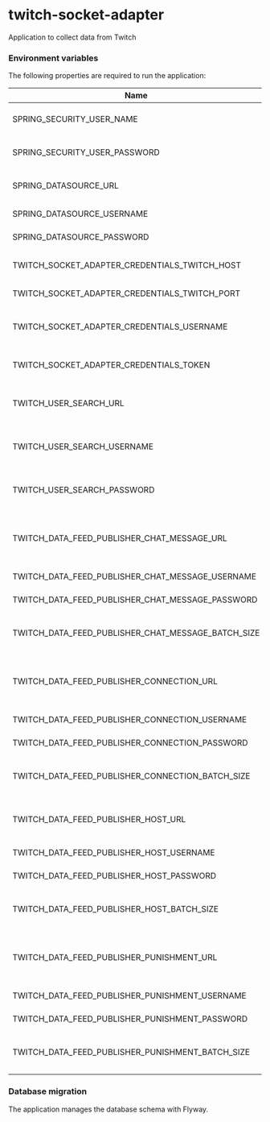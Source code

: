 # twitch-socket-adapter
Application to collect data from Twitch

### Environment variables
The following properties are required to run the application:  

| Name  | Description |  
| ------------- | ------------- |  
| SPRING_SECURITY_USER_NAME  | Username for accessing endpoints  |  
| SPRING_SECURITY_USER_PASSWORD   | Password for accessing endpoints  |  
| SPRING_DATASOURCE_URL   | Database URL (Postgres  supported)  |  
| SPRING_DATASOURCE_USERNAME   | Database username  |  
| SPRING_DATASOURCE_PASSWORD   | Database password  |  
| TWITCH_SOCKET_ADAPTER_CREDENTIALS_TWITCH_HOST   | Host of Twitch socket server  |  
| TWITCH_SOCKET_ADAPTER_CREDENTIALS_TWITCH_PORT   | Port to Twitch socket server  |  
| TWITCH_SOCKET_ADAPTER_CREDENTIALS_USERNAME   | Twitch username for connecting to chat  |  
| TWITCH_SOCKET_ADAPTER_CREDENTIALS_TOKEN   | Token for authenticating the bot user  |
| TWITCH_USER_SEARCH_URL | URL to the twitch user search endpoint |
| TWITCH_USER_SEARCH_USERNAME | Username for the twitch user search endpoint |
| TWITCH_USER_SEARCH_PASSWORD | Password for the twitch user search endpoint |
| TWITCH_DATA_FEED_PUBLISHER_CHAT_MESSAGE_URL | URL to the endpoint for publishing chat message events |
| TWITCH_DATA_FEED_PUBLISHER_CHAT_MESSAGE_USERNAME | Username to the feed |
| TWITCH_DATA_FEED_PUBLISHER_CHAT_MESSAGE_PASSWORD | Password to the feed |
| TWITCH_DATA_FEED_PUBLISHER_CHAT_MESSAGE_BATCH_SIZE | Amount of events to publish at a time |
| TWITCH_DATA_FEED_PUBLISHER_CONNECTION_URL | URL to the endpoint for publishing connection events |
| TWITCH_DATA_FEED_PUBLISHER_CONNECTION_USERNAME | Username to the feed |
| TWITCH_DATA_FEED_PUBLISHER_CONNECTION_PASSWORD | Password to the feed |
| TWITCH_DATA_FEED_PUBLISHER_CONNECTION_BATCH_SIZE | Amount of events to publish at a time |
| TWITCH_DATA_FEED_PUBLISHER_HOST_URL | URL to the endpoint for publishing host events |
| TWITCH_DATA_FEED_PUBLISHER_HOST_USERNAME | Username to the feed |
| TWITCH_DATA_FEED_PUBLISHER_HOST_PASSWORD | Password to the feed |
| TWITCH_DATA_FEED_PUBLISHER_HOST_BATCH_SIZE | Amount of events to publish at a time |
| TWITCH_DATA_FEED_PUBLISHER_PUNISHMENT_URL | URL to the endpoint for publishing punishment events |
| TWITCH_DATA_FEED_PUBLISHER_PUNISHMENT_USERNAME | Username to the feed |
| TWITCH_DATA_FEED_PUBLISHER_PUNISHMENT_PASSWORD | Password to the feed |
| TWITCH_DATA_FEED_PUBLISHER_PUNISHMENT_BATCH_SIZE | Amount of events to publish at a time |

### Database migration
The application manages the database schema with Flyway.